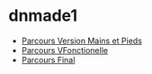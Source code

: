 # dnmade1

* [Parcours Version Mains et Pieds](./Parcoursvpm/marelle_pieds-mains.html)
* [Parcours VFonctionelle](./VR_parcours/parcours.html)
* [Parcours Final](./v3parcours/parcours.html)